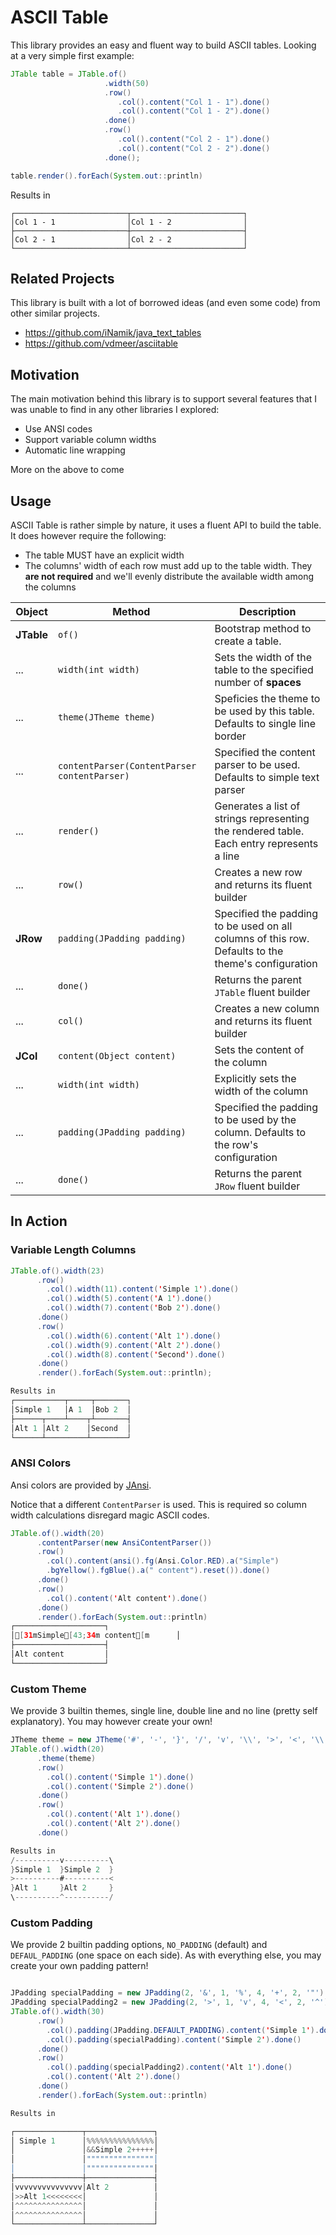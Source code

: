 # ASCII Table

This library provides an easy and fluent way to build ASCII tables. Looking at a very simple first example:

```java
JTable table = JTable.of()
                     .width(50)
                     .row()
                        .col().content("Col 1 - 1").done()
                        .col().content("Col 1 - 2").done()
                     .done()
                     .row()
                        .col().content("Col 2 - 1").done()
                        .col().content("Col 2 - 2").done()
                     .done();

table.render().forEach(System.out::println)
```
Results in

```
┌─────────────────────────┬─────────────────────────┐
│Col 1 - 1                │Col 1 - 2                │
├─────────────────────────┼─────────────────────────┤
│Col 2 - 1                │Col 2 - 2                │
└─────────────────────────┴─────────────────────────┘
```


## Related Projects

This library is built with a lot of borrowed ideas (and even some code) from other similar projects.

* https://github.com/iNamik/java_text_tables
* https://github.com/vdmeer/asciitable

## Motivation

The main motivation behind this library is to support several features that I was unable to find in
any other libraries I explored:

* Use ANSI codes
* Support variable column widths
* Automatic line wrapping

More on the above to come

## Usage

ASCII Table is rather simple by nature, it uses a fluent API to build the table. It does however require
the following:

* The table MUST have an explicit width
* The columns' width of each row must add up to the table width. They **are not required** and we'll
evenly distribute the available width among the columns


Object | Method | Description 
--- | --- | ---
**JTable** | `of()` | Bootstrap method to create a table.
... | `width(int width)` | Sets the width of the table to the specified number of **spaces**
... | `theme(JTheme theme)` | Speficies the theme to be used by this table. Defaults to single line border
... | `contentParser(ContentParser contentParser)` | Specified the content parser to be used. Defaults to simple text parser
... | `render()` | Generates a list of strings representing the rendered table. Each entry represents a line
... | `row()` | Creates a new row and returns its fluent builder
**JRow** | `padding(JPadding padding)` | Specified the padding to be used on all columns of this row. Defaults to the theme's configuration
... | `done()` | Returns the parent `JTable` fluent builder
... | `col()` | Creates a new column and returns its fluent builder
**JCol** | `content(Object content)` | Sets the content of the column
... | `width(int width)` | Explicitly sets the width of the column
... | `padding(JPadding padding)` | Specified the padding to be used by the column. Defaults to the row's configuration
... | `done()` | Returns the parent `JRow` fluent builder

## In Action


### Variable Length Columns

```java
JTable.of().width(23)
      .row()
        .col().width(11).content('Simple 1').done()
        .col().width(5).content('A 1').done()
        .col().width(7).content('Bob 2').done()
      .done()
      .row()
        .col().width(6).content('Alt 1').done()
        .col().width(9).content('Alt 2').done()
        .col().width(8).content('Second').done()
      .done()
      .render().forEach(System.out::println);

Results in
┌───────────┬─────┬───────┐
│Simple 1   │A 1  │Bob 2  │
├──────┬────┴────┬┴───────┤
│Alt 1 │Alt 2    │Second  │
└──────┴─────────┴────────┘
```

### ANSI Colors

Ansi colors are provided by [JAnsi](https://github.com/fusesource/jansi).

Notice that a different `ContentParser` is used. This is required so column width calculations disregard magic
ASCII codes.

```java
JTable.of().width(20)
      .contentParser(new AnsiContentParser())
      .row()
        .col().content(ansi().fg(Ansi.Color.RED).a("Simple")
        .bgYellow().fgBlue().a(" content").reset()).done()
      .done()
      .row()
        .col().content('Alt content').done()
      .done()
      .render().forEach(System.out::println)
┌────────────────────┐
│[31mSimple[43;34m content[m      │
├────────────────────┤
│Alt content         │
└────────────────────┘
```

### Custom Theme

We provide 3 builtin themes, single line, double line and no line (pretty self explanatory). You may
however create your own!

```java
JTheme theme = new JTheme('#', '-', '}', '/', 'v', '\\', '>', '<', '\\', '^', '/');
JTable.of().width(20)
      .theme(theme)
      .row()
        .col().content('Simple 1').done()
        .col().content('Simple 2').done()
      .done()
      .row()
        .col().content('Alt 1').done()
        .col().content('Alt 2').done()
      .done()

Results in
/----------v----------\
}Simple 1  }Simple 2  }
>----------#----------<
}Alt 1     }Alt 2     }
\----------^----------/
```

### Custom Padding

We provide 2 builtin padding options, `NO_PADDING` (default) and `DEFAUL_PADDING` (one space on each side).
 As with everything else, you may create your own padding pattern!
 
 
```java

JPadding specialPadding = new JPadding(2, '&', 1, '%', 4, '+', 2, '"')
JPadding specialPadding2 = new JPadding(2, '>', 1, 'v', 4, '<', 2, '^')
JTable.of().width(30)
      .row()
        .col().padding(JPadding.DEFAULT_PADDING).content('Simple 1').done()
        .col().padding(specialPadding).content('Simple 2').done()
      .done()
      .row()
        .col().padding(specialPadding2).content('Alt 1').done()
        .col().content('Alt 2').done()
      .done()
      .render().forEach(System.out::println)

Results in

┌───────────────┬───────────────┐
│ Simple 1      │%%%%%%%%%%%%%%%│
│               │&&Simple 2+++++│
│               │"""""""""""""""│
│               │"""""""""""""""│
├───────────────┼───────────────┤
│vvvvvvvvvvvvvvv│Alt 2          │
│>>Alt 1<<<<<<<<│               │
│^^^^^^^^^^^^^^^│               │
│^^^^^^^^^^^^^^^│               │
└───────────────┴───────────────┘
```
